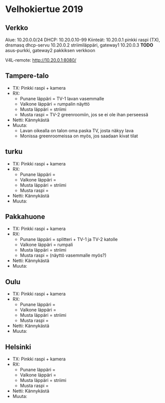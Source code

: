 # Velhokiertue 2019

## Verkko
Alue: 10.20.0.0/24
DHCP: 10.20.0.10-99
Kiinteät:
      10.20.0.1  pinkki raspi (TX), dnsmasq dhcp-servu
      10.20.0.2  striimiläppäri, gateway1
      10.20.0.3  **TODO** asus-purkki, gateway2 pakkiksen verkkoon

V4L-remote: http://10.20.0.1:8080/

## Tampere-talo

  - TX: Pinkki raspi + kamera
  - RX:
      + Punane läppäri      = TV-1 lavan vasemmalle
      + Valkone läppäri     = rumpalin näyttö
      + Musta läppäri       = striimi
      + Musta raspi         = TV-2 greenroomiin, jos se ei ole ihan perseessä
  - Netti: Kännykästä
  - Muuta:
      + Lavan oikealla on talon oma paska TV, josta näkyy lava
      + Monissa greenroomeissa on myös, jos saadaan kivat tilat

## turku

  - TX: Pinkki raspi + kamera
  - RX:
      + Punane läppäri      = 
      + Valkone läppäri     = 
      + Musta läppäri       = striimi
      + Musta raspi         = 
  - Netti: Kännykästä
  - Muuta:

## Pakkahuone

  - TX: Pinkki raspi + kamera
  - RX:
      + Punane läppäri      = splitteri + TV-1 ja TV-2 katolle
      + Valkone läppäri     = rumpali
      + Musta läppäri       = striimi
      + Musta raspi         = (näyttö vasemmalle myös?)
  - Netti: Kännykästä
  - Muuta:

## Oulu

  - TX: Pinkki raspi + kamera
  - RX:
      + Punane läppäri      = 
      + Valkone läppäri     = 
      + Musta läppäri       = striimi
      + Musta raspi         = 
  - Netti: Kännykästä
  - Muuta:

## Helsinki

  - TX: Pinkki raspi + kamera
  - RX:
      + Punane läppäri      = 
      + Valkone läppäri     = 
      + Musta läppäri       = striimi
      + Musta raspi         = 
  - Netti: Kännykästä
  - Muuta:
